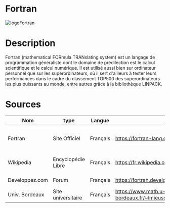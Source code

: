 # Fortran

![logoFortran](https://upload.wikimedia.org/wikipedia/commons/b/b8/Fortran_logo.svg)

# Description

Fortran (mathematical FORmula TRANslating system) est un langage de programmation généraliste dont le domaine de prédilection est le calcul scientifique et le calcul numérique. Il est utilisé aussi bien sur ordinateur personnel que sur les superordinateurs, où il sert d'ailleurs à tester leurs performances dans le cadre du classement TOP500 des superordinateurs les plus puissants au monde, entre autres grâce à la bibliothèque LINPACK. 

# Sources

|Nom|type|Langue|Lien|Description|Tags|Note|
|---|---|---|---|---|---|---|
|Fortran|Site Officiel|Français|https://fortran-lang.org/fr/|Informations générale et documentation officielle|Infos|4 :star:|
|Wikipedia|Encyclopédie Libre|Français|https://fr.wikipedia.org/wiki/Fortran|Description Générale de Fortran|Infos|4 :star:|
|Developpez.com|Forum|Français|https://fortran.developpez.com/|Tutoriels sur Fortran|Tutos|3 :star:|
|Univ. Bordeaux|Site universitaire|Français|https://www.math.u-bordeaux.fr/~lmieusse/PAGE_WEB/ENSEIGNEMENT/cours_f90.pdf|Tutoriel en pdf|Tuto| 4 :star:|